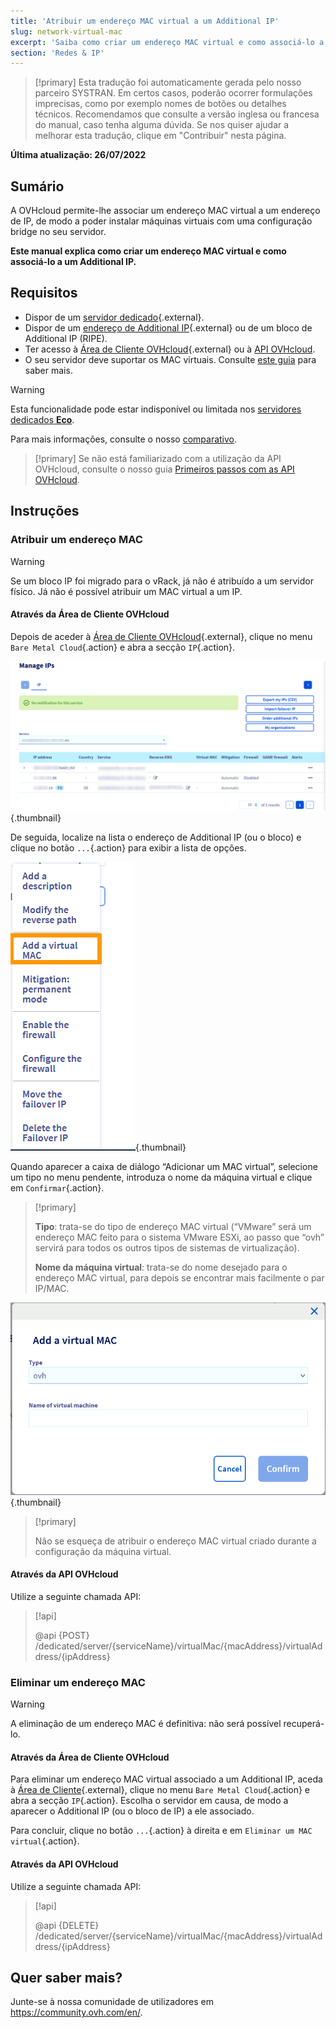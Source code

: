 ```yaml
---
title: 'Atribuir um endereço MAC virtual a um Additional IP'
slug: network-virtual-mac
excerpt: 'Saiba como criar um endereço MAC virtual e como associá-lo a um Additional IP'
section: 'Redes & IP'
---
```


> [!primary]
> Esta tradução foi automaticamente gerada pelo nosso parceiro SYSTRAN. Em certos casos, poderão ocorrer formulações imprecisas, como por exemplo nomes de botões ou detalhes técnicos. Recomendamos que consulte a versão inglesa ou francesa do manual, caso tenha alguma dúvida. Se nos quiser ajudar a melhorar esta tradução, clique em "Contribuir" nesta página.
>

**Última atualização: 26/07/2022**

## Sumário

A OVHcloud permite-lhe associar um endereço MAC virtual a um endereço de IP, de modo a poder instalar máquinas virtuais com uma configuração bridge no seu servidor.

**Este manual explica como criar um endereço MAC virtual e como associá-lo a um Additional IP.**

## Requisitos

- Dispor de um [servidor dedicado](https://www.ovh.pt/servidores_dedicados/){.external}.
- Dispor de um [endereço de Additional IP](https://www.ovhcloud.com/pt/bare-metal/ip/){.external} ou de um bloco de Additional IP (RIPE).
- Ter acesso à [Área de Cliente OVHcloud](https://www.ovh.com/auth/?action=gotomanager&from=https://www.ovh.pt/&ovhSubsidiary=pt){.external}  ou à [API OVHcloud](https://api.ovh.com/console/).
- O seu servidor deve suportar os MAC virtuais. Consulte [este guia](https://docs.ovh.com/pt/dedicated/network-support-virtual-mac/) para saber mais.

> [!warning]
> Esta funcionalidade pode estar indisponível ou limitada nos [servidores dedicados **Eco**](https://eco.ovhcloud.com/pt/about/).
>
> Para mais informações, consulte o nosso [comparativo](https://eco.ovhcloud.com/pt/compare/).

> [!primary]
> Se não está familiarizado com a utilização da API OVHcloud, consulte o nosso guia [Primeiros passos com as API OVHcloud](https://docs.ovh.com/pt/api/first-steps-with-ovh-api/).

## Instruções

### Atribuir um endereço MAC

> [!warning]
>
> Se um bloco IP foi migrado para o vRack, já não é atribuído a um servidor físico. Já não é possível atribuir um MAC virtual a um IP.
>

#### Através da Área de Cliente OVHcloud

Depois de aceder à [Área de Cliente OVHcloud](https://www.ovh.com/auth/?action=gotomanager&from=https://www.ovh.pt/&ovhSubsidiary=pt){.external}, clique no menu `Bare Metal Cloud`{.action} e abra a secção `IP`{.action}.

![IPFO](images/manageIPOVHcloud.png){.thumbnail}

De seguida, localize na lista o endereço de Additional IP (ou o bloco) e clique no botão `...`{.action} para exibir a lista de opções.

![IPFO](images/addvmac.png){.thumbnail}

Quando aparecer a caixa de diálogo “Adicionar um MAC virtual”, selecione um tipo no menu pendente, introduza o nome da máquina virtual e clique em `Confirmar`{.action}.

> [!primary]
>
> **Tipo**: trata-se do tipo de endereço MAC virtual (“VMware” será um endereço MAC feito para o sistema VMware ESXi, ao passo que “ovh” servirá para todos os outros tipos de sistemas de virtualização).
>
> **Nome da máquina virtual**: trata-se do nome desejado para o endereço MAC virtual, para depois se encontrar mais facilmente o par IP/MAC.
>

![IPFO](images/addvmac2.png){.thumbnail}

> [!primary]
>
> Não se esqueça de atribuir o endereço MAC virtual criado durante a configuração da máquina virtual.
> 

#### Através da API OVHcloud

Utilize a seguinte chamada API:

> [!api]
>
> @api {POST} /dedicated/server/{serviceName}/virtualMac/{macAddress}/virtualAddress/{ipAddress}

### Eliminar um endereço MAC

> [!warning]
>
> A eliminação de um endereço MAC é definitiva: não será possível recuperá-lo.
> 

#### Através da Área de Cliente OVHcloud

Para eliminar um endereço MAC virtual associado a um Additional IP, aceda à [Área de Cliente](https://www.ovh.com/auth/?action=gotomanager&from=https://www.ovh.pt/&ovhSubsidiary=pt){.external}, clique no menu `Bare Metal Cloud`{.action} e abra a secção `IP`{.action}. Escolha o servidor em causa, de modo a aparecer o Additional IP (ou o bloco de IP) a ele associado.

Para concluir, clique no botão `...`{.action} à direita e em `Eliminar um MAC virtual`{.action}.

#### Através da API OVHcloud

Utilize a seguinte chamada API:

> [!api]
>
> @api {DELETE} /dedicated/server/{serviceName}/virtualMac/{macAddress}/virtualAddress/{ipAddress}
>

## Quer saber mais?

Junte-se à nossa comunidade de utilizadores em <https://community.ovh.com/en/>.
